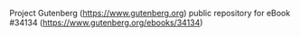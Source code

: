 Project Gutenberg (https://www.gutenberg.org) public repository for eBook #34134 (https://www.gutenberg.org/ebooks/34134)
